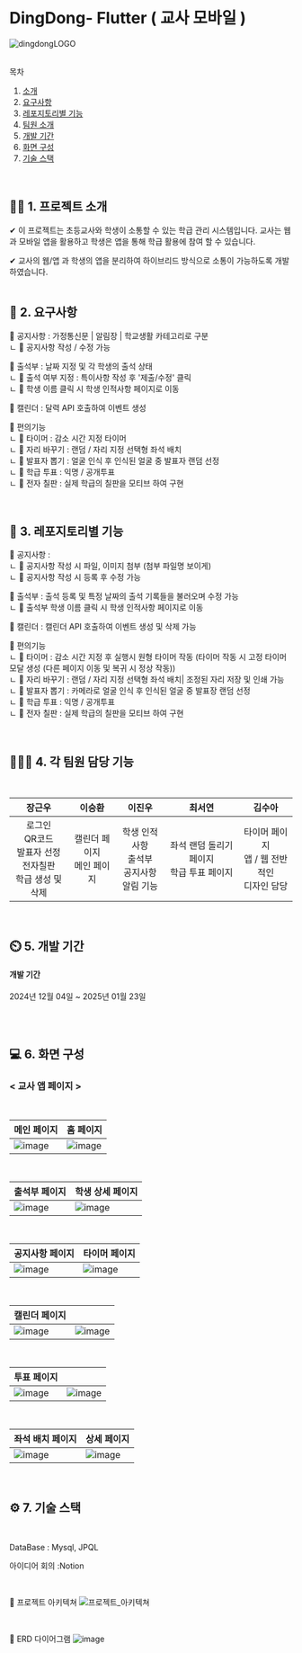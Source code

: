 <br/>

# DingDong- Flutter ( 교사 모바일 )
![dingdongLOGO](https://github.com/user-attachments/assets/748232a0-c3c7-4399-acf9-4e172bc744fa)

<br/>
<summary>목차</summary>

1. [ 소개](#intro)
2. [요구사항](#reqirements)
3. [레포지토리별 기능](#function)
4. [팀원 소개](#members)
5. [개발 기간](#createDate)
6. [화면 구성](#screen)
7. [기술 스택](#stack)
<br/>

## 👨‍🏫 1. <span id="intro"> 프로젝트 소개  </span>

✔ 이 프로젝트는 초등교사와 학생이 소통할 수 있는 학급 관리 시스템입니다. 
  교사는 웹과 모바일 앱을 활용하고 학생은 앱을 통해 학급 활용에 참여 할 수 있습니다.
  <br/>
  
✔ 교사의 웹/앱 과 학생의 앱을 분리하여 하이브리드 방식으로 소통이 가능하도록 개발하였습니다. 
<br/>
<br/>

##  📌 2. <span id="reqirements">요구사항</span>

📁 공지사항 : 가정통신문 | 알림장 | 학교생활 카테고리로 구분
<br/><tap/> ㄴ 📁 공지사항 작성 / 수정 가능

📁 출석부 : 날짜 지정 및 각 학생의 출석 상태
<br/><tap/> ㄴ 📁 출석 여부 지정 : 특이사항 작성 후 '제출/수정' 클릭
<br/><tap/> ㄴ 📁 학생 이름 클릭 시 학생 인적사항 페이지로 이동

📁 캘린더 : 달력 API 호출하여 이벤트 생성

📁 편의기능
<br/><tap/> ㄴ 📁 타이머 : 감소 시간 지정 타이머
<br/><tap/> ㄴ 📁 자리 바꾸기 : 랜덤 / 자리 지정 선택형 좌석 배치
<br/><tap/> ㄴ 📁 발표자 뽑기 : 얼굴 인식 후 인식된 얼굴 중 발표자 랜덤 선정
<br/><tap/> ㄴ 📁 학급 투표 : 익명 / 공개투표
<br/><tap/> ㄴ 📁 전자 칠판 : 실제 학급의 칠판을 모티브 하여 구현

<br/>

## 📌 3.  <span id="funtion">레포지토리별 기능</span>

📁 공지사항 : 
<br/><tap/> ㄴ 📁 공지사항 작성 시 파일, 이미지 첨부 (첨부 파일명 보이게)
<br/><tap/> ㄴ 📁 공지사항 작성 시 등록 후 수정 가능

📁 출석부 : 출석 등록 및 특정 날짜의 출석 기록들을 불러오며 수정 가능
<br/><tap/> ㄴ 📁 출석부 학생 이름 클릭 시 학생 인적사항 페이지로 이동

📁 캘린더 : 캘린더 API 호출하여 이벤트 생성 및 삭제 가능

📁 편의기능
<br/><tap/> ㄴ 📁 타이머 : 감소 시간 지정 후 실행시 원형 타이머 작동 (타이머 작동 시 고정 타이머 모달 생성 (다른 페이지 이동 및 복귀 시 정상 작동))
<br/><tap/> ㄴ 📁 자리 바꾸기 : 랜덤 / 자리 지정 선택형 좌석 배치| 조정된 자리 저장 및 인쇄 가능
<br/><tap/> ㄴ 📁 발표자 뽑기 : 카메라로 얼굴 인식 후 인식된 얼굴 중 발표장 랜덤 선정
<br/><tap/> ㄴ 📁 학급 투표 : 익명 / 공개투표
<br/><tap/> ㄴ 📁 전자 칠판 : 실제 학급의 칠판을 모티브 하여 구현

<br/>

## 🧑‍🤝‍🧑 4. <span id="members">각 팀원 담당 기능</span>

<br/>

| **장근우** | **이승환** | **이진우** | **최서연** | **김수아** |
| :-------: | :-------: | :-------: | :-------: | :-------: |
| 로그인 <br/>QR코드 <br/>발표자 선정 <br/>전자칠판 <br/>학급 생성 및 삭제 | 캘린더 페이지 <br/>메인 페이지 | 학생 인적사항 <br/>출석부 <br/>공지사항 <br/>알림 기능 | 좌석 랜덤 돌리기 페이지 <br/>학급 투표 페이지 | 타이머 페이지 <br/>앱 / 웹 전반적인 <br/>디자인 담당 |

<br/>

##  ⏲️ 5. <span id="createDate">개발 기간</span>

#### 개발 기간
2024년 12월 04일 ~ 2025년 01월 23일

<br/>
<br/>

## 💻  6. <span id="screen"> 화면 구성 </span>
### < 교사 앱 페이지 > 

<br/>

| 메인 페이지 | 홈 페이지 |
|---------|---------|
|![image](https://github.com/user-attachments/assets/d4c3ec8b-0c35-47f5-b75e-9c361cd3276f)|![image](https://github.com/user-attachments/assets/73509830-77fc-43de-b22f-f032c21f4c1f)

<br/>

| 출석부 페이지 |  학생 상세 페이지 |
|---------|---------|
|![image](https://github.com/user-attachments/assets/a9e15a50-f3f9-458b-8d01-eb7ea9b8b96d)|![image](https://github.com/user-attachments/assets/9aa124b4-4500-43a1-90f5-8000e4886486)

<br/>

| 공지사항 페이지 | 타이머 페이지 |
|---------|---------|
|![image](https://github.com/user-attachments/assets/7b2345c3-3aa2-4c90-b166-95802ea41559)|![image](https://github.com/user-attachments/assets/714e99fc-7b9a-4278-852d-db68105a45b8)

<br/>

| 캘린더 페이지 | |
|---------|---------|
|![image](https://github.com/user-attachments/assets/fc27180e-9c56-45d3-ab0a-cdf1ec619fad)|![image](https://github.com/user-attachments/assets/44b52b14-9b59-473b-a60d-f7ba386e326a)

<br/>

| 투표 페이지 |  |
|---------|---------|
|![image](https://github.com/user-attachments/assets/e8b849c0-3369-472b-93bd-364737e5b27b)|![image](https://github.com/user-attachments/assets/9ba496e7-759a-41b1-9597-d606934fd189)


<br/>

| 좌석 배치 페이지 | 상세 페이지  |
|---------|---------|
|![image](https://github.com/user-attachments/assets/bba609d8-a89b-4e9f-8682-e22b3a706130)|![image](https://github.com/user-attachments/assets/63e492b8-5fa8-41b7-b98b-a9d317697b45)

<br/>

## ⚙️  7. <span id ="stack"> 기술 스택 </span>

<br/>

DataBase : Mysql, JPQL

아이디어 회의 :Notion

<br/>

📝 프로젝트 아키텍쳐
![프로젝트_아키텍쳐](https://github.com/user-attachments/assets/92303c61-b663-4af7-9d85-893fd50ad785)

<br/>

📝 ERD 다이어그램
![image](https://github.com/user-attachments/assets/8bcc6a8a-c48c-4bb4-a95d-85d849f10551)

<br/>
<br/>
